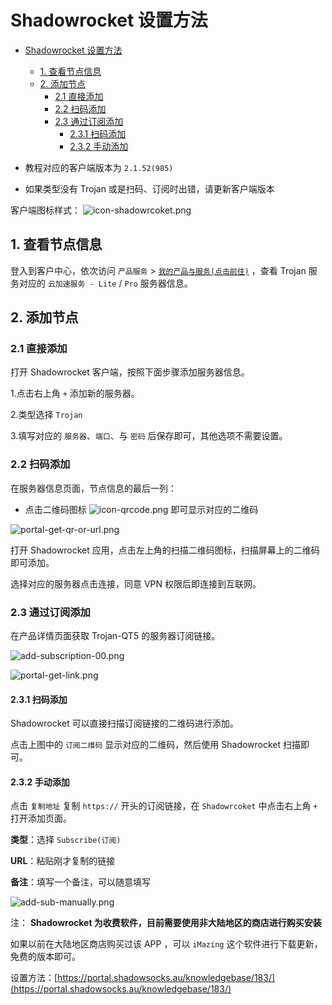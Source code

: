 # Shadowrocket 设置方法
- [Shadowrocket 设置方法](#shadowrocket-设置方法)
  - [1. 查看节点信息](#1-查看节点信息)
  - [2. 添加节点](#2-添加节点)
    - [2.1 直接添加](#21-直接添加)
    - [2.2 扫码添加](#22-扫码添加)
    - [2.3 通过订阅添加](#23-通过订阅添加)
      - [2.3.1 扫码添加](#231-扫码添加)
      - [2.3.2 手动添加](#232-手动添加)

- 教程对应的客户端版本为 `2.1.52(985)`
- 如果类型没有 Trojan 或是扫码、订阅时出错，请更新客户端版本

客户端图标样式： ![icon-shadowrcoket.png](/images/icon-shadowrcoket.png)  

## 1. 查看节点信息

登入到客户中心，依次访问 `产品服务` > [`我的产品与服务(点击前往)`](https://portal.shadowsocks.au/clientarea.php?action=products) ，查看 Trojan 服务对应的 `云加速服务 - Lite` / `Pro` 服务器信息。

## 2. 添加节点


### 2.1 直接添加  
打开 Shadowrocket 客户端，按照下面步骤添加服务器信息。

1.点击右上角 `+` 添加新的服务器。

2.类型选择 `Trojan`

3.填写对应的 `服务器`、`端口`、与 `密码` 后保存即可，其他选项不需要设置。

### 2.2 扫码添加

在服务器信息页面，节点信息的最后一列：

- 点击二维码图标 ![icon-qrcode.png](/images/icon-qrcode.png) 即可显示对应的二维码

![portal-get-qr-or-url.png](/images/portal-get-qr-or-url.png)

打开 Shadowrocket 应用，点击左上角的扫描二维码图标，扫描屏幕上的二维码即可添加。

选择对应的服务器点击连接，同意 VPN 权限后即连接到互联网。

### 2.3 通过订阅添加

在产品详情页面获取 Trojan-QT5 的服务器订阅链接。

![add-subscription-00.png](/images/trojan/troajn-qt/add-subscription-00.png)

![portal-get-link.png](/images/trojan/shadowrocket/portal-get-link.png)

#### 2.3.1 扫码添加

Shadowrocket 可以直接扫描订阅链接的二维码进行添加。

点击上图中的 `订阅二维码` 显示对应的二维码，然后使用 Shadowrocket 扫描即可。

#### 2.3.2 手动添加

点击 `复制地址` 复制 `https://` 开头的订阅链接，在 `Shadowrcoket` 中点击右上角 `+` 打开添加页面。

**类型**：选择 `Subscribe(订阅)`

**URL**：粘贴刚才复制的链接

**备注**：填写一个备注，可以随意填写

![add-sub-manually.png](/images/trojan/shadowrocket/add-sub-manually.png)

注： **Shadowrocket 为收费软件，目前需要使用非大陆地区的商店进行购买安装**

如果以前在大陆地区商店购买过该 APP ，可以 `iMazing` 这个软件进行下载更新，免费的版本即可。

设置方法：[https://portal.shadowsocks.au/knowledgebase/183/](https://portal.shadowsocks.au/knowledgebase/183/)
